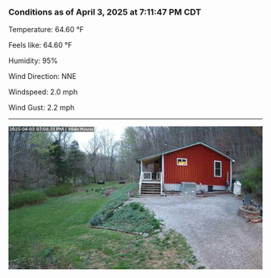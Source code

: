 ### Conditions as of April 3, 2025 at 7:11:47 PM CDT 

Temperature: 64.60 &deg;F

Feels like: 64.60 &deg;F

Humidity: 95%

Wind Direction: NNE

Windspeed: 2.0 mph

Wind Gust: 2.2 mph

---

<img src="./images/latest.jpeg"/>

